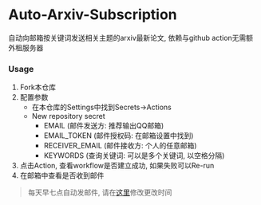 # Auto-Arxiv-Subscription
自动向邮箱按关键词发送相关主题的arxiv最新论文, 依赖与github action无需额外租服务器
### Usage
1. Fork本仓库
2. 配置参数
   - 在本仓库的Settings中找到Secrets->Actions
   - New repository secret
     - EMAIL          (邮件发送方: 推荐输出QQ邮箱)
     - EMAIL_TOKEN    (邮件授权码: 在邮箱设置中找到)
     - RECEIVER_EMAIL (邮件接收方: 个人的任意邮箱)
     - KEYWORDS       (查询关键词: 可以是多个关键词, 以空格分隔)
3. 点击Action, 查看workflow是否建立成功, 如果失败可以Re-run
4. 在邮箱中查看是否收到邮件
> 每天早七点自动发邮件, 请在[这里](https://github.com/JLUtangchuan/Auto-Arxiv-Subscription/blob/main/.github/workflows/actions.yml#L8)修改更改时间
